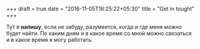+++
draft = true
date = "2016-11-05T18:25:22+05:30"
title = "Get in tought"
+++

Тут я **напишу**, если не забуду, разумеется, когда и где меня можно будет найти. По каким дням и в какое время со мной можно связаться и в какое время я могу работать.